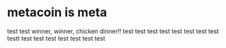 # metacoin is meta

test
test
winner, winner, chicken dinner!!
test
test
test
test
test
test
test
test
testt
test
test
test
test
test
test
test
